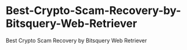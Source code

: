 # Best-Crypto-Scam-Recovery-by-Bitsquery-Web-Retriever
Best Crypto Scam Recovery by Bitsquery Web Retriever
